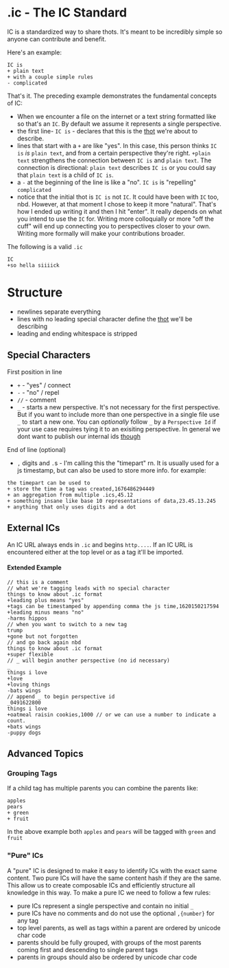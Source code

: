 # .ic - The IC Standard 

IC is a standardized way to share thots. It's meant to be incredibly simple so anyone can contribute and benefit.

Here's an example:

```
IC is
+ plain text
+ with a couple simple rules
- complicated
```
That's it. The preceding example demonstrates the fundamental concepts of  IC:

* When we encounter a file on the internet or a text string formatted like so that's an `IC`.  By default we assume it represents a single perspective. 
* the first line- `IC is` - declares that this is the [thot](#Thots) we're about to describe. 
* lines that start with a `+` are like "yes".  In this case, this person thinks `IC is` *is* `plain text`, and from a certain perspective they're right. `+plain text` strengthens the connection between `IC is` and `plain text`. The connection is directional: `plain text` describes `IC is` or you could say that `plain text` is a child of `IC is`.
* a `-` at the beginning of the line is like a "no". `IC is` is "repelling" `complicated`
* notice that the initial thot is `IC is` not `IC`. It could have been with `IC` too, nbd. However, at that moment I chose to keep it more "natural". That's how I ended up writing it and then I hit "enter". It really depends on what you intend to use the `IC` for.  Writing more colloquially or more "off the cuff" will end up connecting you to perspectives closer to your own.  Writing more formally will make your contributions broader.

The following is a valid `.ic`
```
IC
+so hella siiiick
```

# Structure 
* newlines separate everything
* lines with no leading special character define the [thot](/docs/ic.md#Thots) we'll be describing 
* leading and ending whitespace is stripped

## Special Characters

First position in line
* `+` - "yes" / connect
* `-` - "no" / repel
* `//` - comment
* `_` - starts a new perspective. It's not necessary for the first perspective. But if you want to include more than one perspective in a single file use `_` to start a new one.  You can *optionally* follow `_` by a `Perspective Id` if your use case requires tying it to an exisiting perspective. In general we dont want to publish our internal ids [though](/docs/privacy.md)

End of line (optional)

* `,` digits and `.`s - I'm calling this the "timepart" rn. It is usually used for a js timestamp, but can also be used to store more info. for example:

```
the timepart can be used to
+ store the time a tag was created,1676486294449
+ an aggregation from multiple .ics,45.12 
+ something insane like base 10 representations of data,23.45.13.245
+ anything that only uses digits and a dot
```

## External ICs

An IC URL always ends in `.ic` and begins `http....`. If an IC URL is encountered either at the top level or as a tag it'll be imported.


#### Extended Example

```
// this is a comment
// what we're tagging leads with no special character
things to know about .ic format
+leading plus means "yes"
+tags can be timestamped by appending comma the js time,1620150217594
+leading minus means "no"
-harms hippos
// when you want to switch to a new tag
trump
+gone but not forgotten
// and go back again nbd
things to know about .ic format
+super flexible
// _ will begin another perspective (no id necessary)
_
things i love
+love
+loving things
-bats wings
// append _ to begin perspective id
_0491622800
things i love
+oatmeal raisin cookies,1000 // or we can use a number to indicate a count.
+bats wings
-puppy dogs

```


## Advanced Topics

### Grouping Tags

If a child tag has multiple parents you can combine the parents like:

```
apples
pears
+ green
+ fruit
```

In the above example both `apples` and `pears` will be tagged with `green` and `fruit`

### "Pure" ICs

A "pure" IC is designed to make it easy to identify ICs with the exact same content.  Two pure ICs will have the same content hash if they are the same. This allow us to create composable ICs and efficiently structure all knowledge in this way.  To make a pure IC we need to follow a few rules:

* pure ICs represent a single perspective and contain no initial `_`
* pure ICs have no comments and do not use the optional `,{number}` for any tag
* top level parents, as well as tags within a parent are ordered by unicode char code
* parents should be fully grouped, with groups of the most parents coming first and descending to single parent tags
* parents in groups should also be ordered by unicode char code
